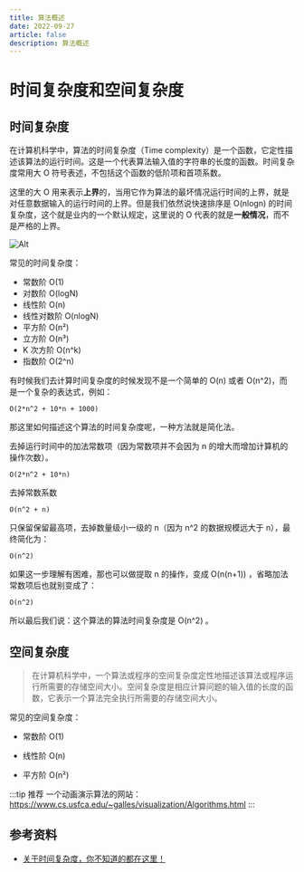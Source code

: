 ```yaml
---
title: 算法概述
date: 2022-09-27
article: false
description: 算法概述
---
```


# 时间复杂度和空间复杂度

## 时间复杂度

在计算机科学中，算法的时间复杂度（Time complexity）是一个函数，它定性描述该算法的运行时间。这是一个代表算法输入值的字符串的长度的函数。时间复杂度常用大 O 符号表述，不包括这个函数的低阶项和首项系数。

这里的大 O 用来表示**上界**的，当用它作为算法的最坏情况运行时间的上界，就是对任意数据输入的运行时间的上界。但是我们依然说快速排序是 O(nlogn) 的时间复杂度，这个就是业内的一个默认规定，这里说的 O 代表的就是**一般情况**，而不是严格的上界。

![Alt](https://code-thinking-1253855093.file.myqcloud.com/pics/20200728185745611-20230310123844306.png)

常见的时间复杂度：

- 常数阶 O(1)
- 对数阶 O(logN)
- 线性阶 O(n)
- 线性对数阶 O(nlogN)
- 平方阶 O(n²)
- 立方阶 O(n³)
- K 次方阶 O(n^k)
- 指数阶 O(2^n)

有时候我们去计算时间复杂度的时候发现不是一个简单的 O(n) 或者 O(n^2)，而是一个复杂的表达式，例如：

```
O(2*n^2 + 10*n + 1000)
```

那这里如何描述这个算法的时间复杂度呢，一种方法就是简化法。

去掉运行时间中的加法常数项（因为常数项并不会因为 n 的增大而增加计算机的操作次数）。

```
O(2*n^2 + 10*n)
```

去掉常数系数

```
O(n^2 + n)
```

只保留保留最高项，去掉数量级小一级的 n（因为 n^2 的数据规模远大于 n），最终简化为：

```
O(n^2)
```

如果这一步理解有困难，那也可以做提取 n 的操作，变成 O(n(n+1)) ，省略加法常数项后也就别变成了：

```
O(n^2)
```

所以最后我们说：这个算法的算法时间复杂度是 O(n^2) 。

## 空间复杂度

> 在计算机科学中，一个算法或程序的空间复杂度定性地描述该算法或程序运行所需要的存储空间大小。空间复杂度是相应计算问题的输入值的长度的函数，它表示一个算法完全执行所需要的存储空间大小。

常见的空间复杂度：

* 常数阶 O(1)

* 线性阶 O(n)

* 平方阶 O(n²)

:::tip 推荐
一个动画演示算法的网站：https://www.cs.usfca.edu/~galles/visualization/Algorithms.html
:::

## 参考资料

- [关于时间复杂度，你不知道的都在这里！](https://www.programmercarl.com/%E5%89%8D%E5%BA%8F/%E5%85%B3%E4%BA%8E%E6%97%B6%E9%97%B4%E5%A4%8D%E6%9D%82%E5%BA%A6%EF%BC%8C%E4%BD%A0%E4%B8%8D%E7%9F%A5%E9%81%93%E7%9A%84%E9%83%BD%E5%9C%A8%E8%BF%99%E9%87%8C%EF%BC%81.html)